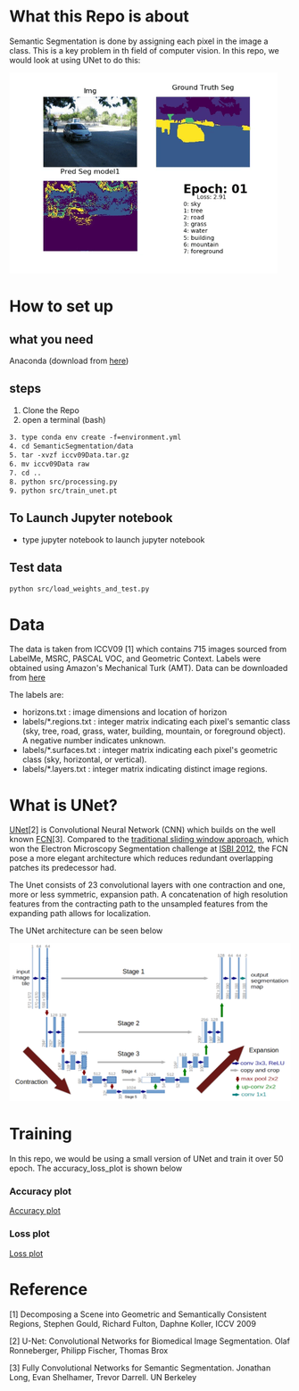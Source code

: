 # What this Repo is about
Semantic Segmentation is done by assigning each pixel in the image a class. This is a key problem in th field of computer vision. In this repo, we would look at using UNet to do this:

![learning](pictures/result/results.gif)

# How to set up
## what you need
Anaconda (download from [here](https://anaconda.org/anaconda/python))

## steps
1. Clone the Repo
2. open a terminal (bash)
```
3. type conda env create -f=environment.yml
4. cd SemanticSegmentation/data
5. tar -xvzf iccv09Data.tar.gz
6. mv iccv09Data raw
7. cd ..
8. python src/processing.py
9. python src/train_unet.pt
```
## To Launch Jupyter notebook
- type jupyter notebook to launch jupyter notebook

## Test data
```
python src/load_weights_and_test.py
```
# Data
The data is taken from ICCV09 [1] which contains 715 images sourced from LabelMe, MSRC, PASCAL VOC, and Geometric Context. Labels were obtained using Amazon's Mechanical Turk (AMT). Data can be downloaded from [here](http://dags.stanford.edu/projects/scenedataset.html) <br>

The labels are:

  - horizons.txt         : image dimensions and location of horizon
  - labels/*.regions.txt : integer matrix indicating each pixel's
                           semantic class (sky, tree, road, grass,
                           water, building, mountain, or foreground
                           object). A negative number indicates
                           unknown.
 - labels/*.surfaces.txt : integer matrix indicating each pixel's
                           geometric class (sky, horizontal, or
                           vertical).
 - labels/*.layers.txt   : integer matrix indicating distinct
                           image regions.

# What is UNet?
[UNet](https://arxiv.org/abs/1505.04597)[2] is Convolutional Neural Network (CNN) which builds on the well known [FCN](https://people.eecs.berkeley.edu/~jonlong/long_shelhamer_fcn.pdf)[3]. Compared to the [traditional sliding window approach](http://people.idsia.ch/~juergen/nips2012.pdf), which won the Electron Microscopy Segmentation challenge at [ISBI 2012](http://brainiac2.mit.edu/isbi_challenge/home), the FCN pose a more elegant architecture which reduces redundant overlapping patches its predecessor had. <br>

The Unet consists of 23 convolutional layers with one contraction and one, more or less symmetric, expansion path. A concatenation of high resolution features from the contracting path to the unsampled features from the expanding path allows for localization. <br>

The UNet architecture can be seen below <br>

![UNet](pictures/u-net-architecture.png)

# Training
In this repo, we would be using a small version of UNet and train it over 50 epoch. The accuracy_loss_plot is shown below <br>
### Accuracy plot
[Accuracy plot](https://rawgit.com/notha99y/SemanticSegmentation/master/plots/acc.html)

### Loss plot
[Loss plot](https://rawgit.com/notha99y/SemanticSegmentation/master/plots/acc.html)

# Reference
[1] Decomposing a Scene into Geometric and Semantically Consistent Regions, Stephen Gould, Richard Fulton, Daphne Koller, ICCV 2009

[2] U-Net: Convolutional Networks for Biomedical Image Segmentation. Olaf Ronneberger, Philipp Fischer, Thomas Brox

[3] Fully Convolutional Networks for Semantic Segmentation. Jonathan Long, Evan Shelhamer, Trevor Darrell. UN Berkeley
